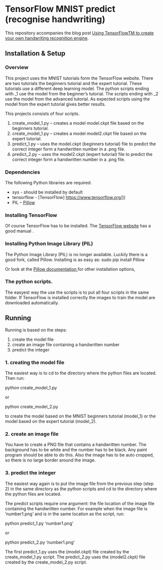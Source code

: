 # TensorFlow MNIST predict (recognise handwriting)

This repository accompanies the blog post [Using TensorFlowTM to create your own handwriting recognition engine](@@). 

## Installation & Setup

### Overview
This project uses the MNIST tutorials form the TensorFlow website. There are two tutorials the beginners tutorial and the expert tutorial. These tutorials use a different deep learning model. The python scripts ending with _1 use the model from the beginner’s tutorial. The scripts ending with _2 use the model from the advanced tutorial. As expected scripts using the model from the expert tutorial gives better results.

This projects consists of four scripts. 
1. create_model_1.py – creates a model model.ckpt file based on the beginners tutorial.
2. create_model_1.py – creates a model model2.ckpt file based on the expert tutorial.
3. predict_1.py – uses the model.ckpt (beginners tutorial) file to predict the correct integer form a handwritten number in a .png file.
4. predict_2.py – uses the model2.ckpt (expert tutorial) file to predict the correct integer form a handwritten number in a .png file.

### Dependencies
The following Python libraries are required.

- sys - should be installed by default
- tensorflow - [TensorFlow] https://www.tensorflow.org/](
- PIL – [Pillow](http://pillow.readthedocs.org)

### Installing TensorFlow
Of course TensorFlow has to be installed. The [TensorFlow website]( https://www.tensorflow.org/versions/master/get_started/index.html) has a good manual .

### Installing Python Image Library (PIL)
The Python Image Library (PIL) is no longer available. Luckily there is a good fork, called Pillow. Installing is as easy as: sudo pip install Pillow

Or look at the [Pillow documentation ](http://pillow.readthedocs.org) for other installation options,

### The python scripts.
The easyest way the use the scripts is to put all four scripts in the same folder. If TensorFlow is installed correctly the images to train the model are downloaded automatically. 

## Running
Running is based on the steps:
1) create the model file
2) create an image file containing a handwritten number
3) predict the integer 

### 1. creating the model file
The easiest way is to cd to the directory where the python files are located. Then run:

python create_model_1.py

or

python create_model_2.py

to create the model based on the MNIST beginners tutorial (model_1) or the model based on the expert tutorial (model_2).

### 2. create an image file
You have to create a PNG file that contains a handwritten number. The background has to be white and the number has to be black. Any paint program should be able to do this. Also the image has to be auto cropped, so there is no large border around the image.

### 3. predict the integer
The easiest way again is to put the image file from the previous step (step 2) in the same directory as the python scripts and cd to the directory where the python files are located. 

The predict scripts require one argument: the file location of the image file containing the handwritten number. For example when the image file is ‘number1.png’ and is in the same location as the script, run:

python predict_1.py ‘number1.png’

or

python predict_2.py ‘number1.png’

The first predict_1.py uses the (model.ckpt) file created by the create_model_1.py script. The predict_2.py uses the (model2.ckpt) file created by the create_model_2.py script. 


